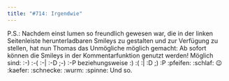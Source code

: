 ```yaml
---
title: "#714: Irgendwie"
---
```


P.S.: Nachdem einst lumen so freundlich gewesen war, die in der linken Seitenleiste herunterladbaren Smileys zu gestalten und zur Verfügung zu stellen, hat nun Thomas das Unmögliche möglich gemacht:
Ab sofort können die Smileys in der Kommentarfunktion genutzt werden!
Möglich sind:
:-) :-( :-| :-D ;-) :-P beziehungsweise :) :( :| :D ;) :P
:pfeifen: :schlaf: :wink: :kaefer: :schnecke: :wurm: :spinne: 
Und so.

